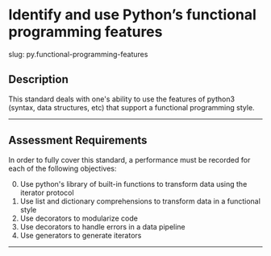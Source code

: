 # Identify and use Python’s functional programming features

slug: py.functional-programming-features

## Description
This standard deals with one's ability to use the features of python3 (syntax, data structures, etc) that support a functional programming style.

---
## Assessment Requirements
In order to fully cover this standard, a performance must be recorded for each of the following objectives:

0. Use python's library of built-in functions to transform data using the iterator protocol
1. Use list and dictionary comprehensions to transform data in a functional style
2. Use decorators to modularize code
3. Use decorators to handle errors in a data pipeline
4. Use generators to generate iterators

---
